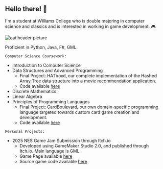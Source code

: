 ## Hello there! 👋
I'm a student at Williams College who is double majoring in computer science and classics and is interested in working in game development. 🎮

![cat header picture](https://imgur.com/xpOeFCZ.jpg)

Proficient in Python, Java, F#, GML.

`Computer Science Coursework:`
 - Introduction to Computer Science
 - Data Structures and Advanced Programming
    - Final Project: HATboxd, our complete implementation of the Hashed Array Tree data structure into a movie recommendation application.
    - Code available [here](https://github.com/nataliamariposa/CS136-Final-Project.git)
 - Discrete Mathematics
 - Linear Algebra
 - Principles of Programming Languages
    - Final Project: CardBoulevard, our own domain-specific programming language targeted towards custom card game creation and development.
    - Code available [here](https://github.com/nataliamariposa/CS334-Final-Project.git)

`Personal Projects:`
- 2025 NES Game Jam Submission through Itch.io
    - Developed using GameMaker Studio 2.0, and published through Itch.io. Main language is GML.
    - Game Page available [here](https://nataliamariposa.itch.io/styx-bound)
    - Source game code available [here]()
<!--
**nataliamariposa/nataliamariposa** is a ✨ _special_ ✨ repository because its `README.md` (this file) appears on your GitHub profile.

Here are some ideas to get you started:

- 🔭 I’m currently working on ...
- 🌱 I’m currently learning ...
- 👯 I’m looking to collaborate on ...
- 🤔 I’m looking for help with ...
- 💬 Ask me about ...
- 📫 How to reach me: ...
- 😄 Pronouns: ...
- ⚡ Fun fact: ...
-->
